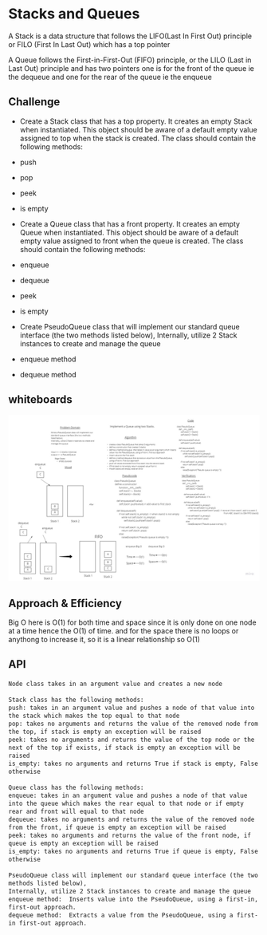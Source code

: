 # Stacks and Queues
<!-- Short summary or background information -->
A Stack is a data structure that follows the LIFO(Last In First Out) principle or FILO (First In Last Out)
which has a top pointer

A Queue follows the First-in-First-Out (FIFO) principle, or the LILO (Last in Last Out) principle
and has two pointers one is for the front of the queue ie the dequeue and one for the rear of the queue
ie the enqueue

## Challenge
<!-- Description of the challenge -->
- Create a Stack class that has a top property. It creates an empty Stack when instantiated.
This object should be aware of a default empty value assigned to top when the stack is created.
The class should contain the following methods:
- push
- pop
- peek
- is empty

- Create a Queue class that has a front property. It creates an empty Queue when instantiated.
This object should be aware of a default empty value assigned to front when the queue is created.
The class should contain the following methods:
- enqueue
- dequeue
- peek
- is empty

- Create PseudoQueue class that will implement our standard queue interface (the two methods listed below),
Internally, utilize 2 Stack instances to create and manage the queue
- enqueue method
- dequeue method


## whiteboards
![PseudoQueue](assets/PseudoQueue.jpg)
  


## Approach & Efficiency
Big O here is O(1) for both time and space since it is only done on one node at a time hence the O(1) of time. 
and for the space there is no loops or anythong to increase it, so it is a linear relationship so O(1)


## API
<!-- Description of each method publicly available to your Stack and Queue-->

    Node class takes in an argument value and creates a new node 

    Stack class has the following methods:
    push: takes in an argument value and pushes a node of that value into the stack which makes the top equal to that node
    pop: takes no arguments and returns the value of the removed node from the top, if stack is empty an exception will be raised
    peek: takes no arguments and returns the value of the top node or the next of the top if exists, if stack is empty an exception will be raised
    is_empty: takes no arguments and returns True if stack is empty, False otherwise

    Queue class has the following methods:
    enqueue: takes in an argument value and pushes a node of that value into the queue which makes the rear equal to that node or if empty rear and front will equal to that node
    dequeue: takes no arguments and returns the value of the removed node from the front, if queue is empty an exception will be raised
    peek: takes no arguments and returns the value of the front node, if queue is empty an exception will be raised
    is_empty: takes no arguments and returns True if queue is empty, False otherwise

    PseudoQueue class will implement our standard queue interface (the two methods listed below),
    Internally, utilize 2 Stack instances to create and manage the queue
    enqueue method:  Inserts value into the PseudoQueue, using a first-in, first-out approach.
    dequeue method:  Extracts a value from the PseudoQueue, using a first-in first-out approach.